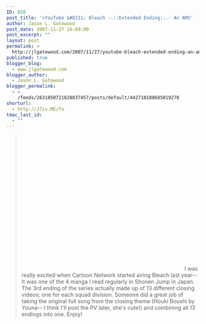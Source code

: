 ```yaml
---
ID: 820
post_title: '>YouTube &#8211; Bleach -.::Extended Ending::.- An AMV'
author: Jason L. Gatewood
post_date: 2007-11-27 16:09:00
post_excerpt: ""
layout: post
permalink: >
  http://jlgatewood.com/2007/11/27/youtube-bleach-extended-ending-an-amv/
published: true
blogger_blog:
  - www.jlgatewood.com
blogger_author:
  - Jason L. Gatewood
blogger_permalink:
  - >
    /feeds/2631850721828837457/posts/default/442710188685019278
shorturl:
  - http://J7is.ME/fo
tmac_last_id:
  - ""
---
```

><object height="355" width="425"><param name="movie" value="http://www.youtube.com/v/wCq7LtaeCec&rel=0&color1=0x234900&color2=0x4e9e00&border=0"></param><param name="wmode" value="transparent"><embed src="http://www.youtube.com/v/wCq7LtaeCec&rel=0&color1=0x234900&color2=0x4e9e00&border=0" type="application/x-shockwave-flash" wmode="transparent" height="355" width="425"></embed></param></object>I was really excited when Cartoon Network started airing Bleach last year--It was one of the 4 manga I read regularly in Shonen Jump in Japan.  The 3rd ending of the series actually made up of 13 different closing videos; one for each squad division.  Someone did a great job of taking the original full song from the closing theme (Houki Boushi by Youna-- I think I'll post the PV later, she's cute!) and combining all 13 endings into one.  Enjoy!